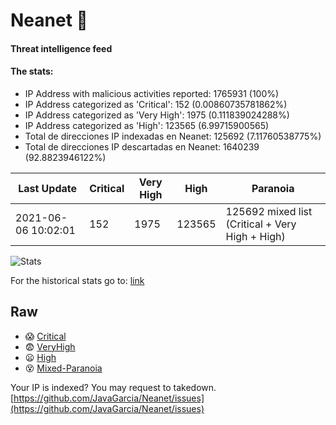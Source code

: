 # Neanet :hocho:
#### Threat intelligence feed
#### The stats:

- IP Address with malicious activities reported: 1765931 (100%)
- IP Address categorized as 'Critical':  152 (0.00860735781862%)
- IP Address categorized as 'Very High':  1975 (0.111839024288%)
- IP Address categorized as 'High':  123565 (6.99715900565)
- Total de direcciones IP indexadas en Neanet:  125692 (7.11760538775%)
- Total de direcciones IP descartadas en Neanet:  1640239 (92.8823946122%)

| Last Update | Critical | Very High | High | Paranoia |
| --- | --- | --- | --- | --- |
| 2021-06-06 10:02:01 | 152 | 1975 | 123565 | 125692 mixed list (Critical + Very High + High)|

![Stats](https://docs.google.com/spreadsheets/d/e/2PACX-1vSnaNMIXVabIpDJjufMlzH7poXnshF3mgd8Is1g9ytUEzVsP5my4Trn8f-xkoLLQ38xpL3HtmUexLo6/pubchart?oid=501124687&format=image)

For the historical stats go to: [link](/stats.csv)
## Raw
- :scream: [Critical](https://raw.githubusercontent.com/JavaGarcia/Neanet/master/blacklists/neanet_critical.txt)
- :fearful: [VeryHigh](https://raw.githubusercontent.com/JavaGarcia/Neanet/master/blacklists/neanet_veryHigh.txtt)
- :frowning: [High](https://raw.githubusercontent.com/JavaGarcia/Neanet/master/blacklists/neanet_high.txt)
- :dizzy_face: [Mixed-Paranoia](https://raw.githubusercontent.com/JavaGarcia/Neanet/master/blacklists/neanet_all.txt)


Your IP is indexed? You may request to takedown. [https://github.com/JavaGarcia/Neanet/issues](https://github.com/JavaGarcia/Neanet/issues)














































































































































































































































































































































































































































































































































































































































































































































































































































































































































































































































































































































































































































































































































































































































































































































































































































































































































































































































































































































































































































































































































































































































































































































































































































































































































































































































































































































































































































































































































































































































































































































































































































































































































































































































































































































































































































































































































































































































































































































































































































































































































































































































































































































































































































































































































































































































































































































































































































































































































































































































































































































































































































































































































































































































































































































































































































































































































































































































































































































































































































































































































































































































































































































































































































































































































































































































































































































































































































































































































































































































